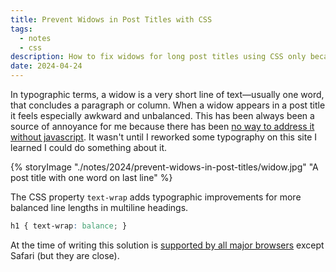```yaml
---
title: Prevent Widows in Post Titles with CSS
tags:
  - notes
  - css
description: How to fix widows for long post titles using CSS only because it’s 2024.
date: 2024-04-24
---
```

In typographic terms, a widow is a very short line of text—usually one word, that concludes a paragraph or column. When a widow appears in a post title it feels especially awkward and unbalanced. This has been always been a source of annoyance for me because there has been [no way to address it without javascript](https://css-tricks.com/preventing-widows-in-post-titles/). It wasn't until I reworked some typography on this site I learned I could do something about it. 

{% storyImage "./notes/2024/prevent-widows-in-post-titles/widow.jpg" "A post title with one word on last line" %}

The CSS property `text-wrap` adds typographic improvements for more balanced line lengths in multiline headings. 

```css
h1 { text-wrap: balance; }
```

At the time of writing this solution is [supported by all major browsers](https://caniuse.com/?search=text-wrap%3A%20balance) except Safari (but they are close).
